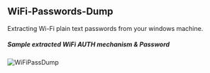 ## WiFi-Passwords-Dump

Extracting Wi-Fi plain text passwords from your windows machine.

##### Sample extracted WiFi AUTH mechanism & Password 
![WiFiPassDump](https://github.com/Marx-wrld/WiFi-Passwords-Dump/assets/105711066/ee44f8ab-a1b5-4b5e-a8d7-63152ace632a)
